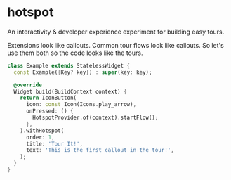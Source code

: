 # hotspot

An interactivity & developer experience experiment for building easy tours.

Extensions look like callouts. Common tour flows look like callouts. So let's use them both so the code looks like the tours.

```dart
class Example extends StatelessWidget {
  const Example({Key? key}) : super(key: key);

  @override
  Widget build(BuildContext context) {
    return IconButton(
      icon: const Icon(Icons.play_arrow),
      onPressed: () {
        HotspotProvider.of(context).startFlow();
      },
    ).withHotspot(
      order: 1,
      title: 'Tour It!',
      text: 'This is the first callout in the tour!',
    );
  }
}
```
